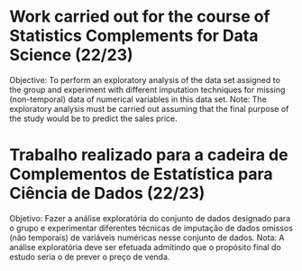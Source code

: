 # Work carried out for the course of Statistics Complements for Data Science (22/23)
Objective: To perform an exploratory analysis of the data set assigned to the group and experiment with different imputation techniques for missing (non-temporal) data of numerical variables in this data set.
Note: The exploratory analysis must be carried out assuming that the final purpose of the study would be to predict the sales price.

# Trabalho realizado para a cadeira de Complementos de Estatística para Ciência de Dados (22/23)
Objetivo: Fazer a análise exploratória do conjunto de dados designado para o grupo e experimentar diferentes técnicas de imputação de dados omissos (não temporais) de variáveis numéricas nesse conjunto de dados.
Nota: A análise exploratória deve ser efetuada admitindo que o propósito final do estudo seria o de prever o preço de venda.
